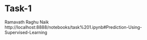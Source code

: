 # Task-1
Ramavath Raghu Naik
http://localhost:8888/notebooks/task%201.ipynb#Prediction-Using-Supervised-Learning

